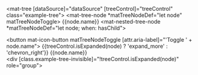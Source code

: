 
  <mat-tree [dataSource]="dataSource" [treeControl]="treeControl" class="example-tree">
    <!-- This is the tree node template for leaf nodes -->
    <!-- There is inline padding applied to this node using styles.
    This padding value depends on the mat-icon-button width. -->
    <mat-tree-node *matTreeNodeDef="let node" matTreeNodeToggle>
      {{node.name}}
    </mat-tree-node>
    <!-- This is the tree node template for expandable nodes -->
    <mat-nested-tree-node *matTreeNodeDef="let node; when: hasChild">
      <div class="mat-tree-node">
        <button mat-icon-button matTreeNodeToggle
                [attr.aria-label]="'Toggle ' + node.name">
          <mat-icon class="mat-icon-rtl-mirror">
            {{treeControl.isExpanded(node) ? 'expand_more' : 'chevron_right'}}
          </mat-icon>
        </button>
        {{node.name}}
      </div>
      <!-- There is inline padding applied to this div using styles.
          This padding value depends on the mat-icon-button width.  -->
      <div [class.example-tree-invisible]="!treeControl.isExpanded(node)" role="group">
        <ng-container matTreeNodeOutlet></ng-container>
      </div>
    </mat-nested-tree-node>
  </mat-tree>